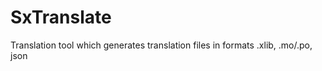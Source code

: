 SxTranslate
===========

Translation tool which generates translation files in formats .xlib, .mo/.po, json